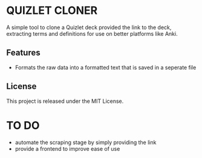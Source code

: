 # QUIZLET CLONER

A simple tool to clone a Quizlet deck provided the link to the deck, extracting terms and definitions for use on better platforms like Anki.

## Features

- Formats the raw data into a formatted text that is saved in a seperate file 

## License
This project is released under the MIT License.

# TO DO

- automate the scraping stage by simply providing the link
- provide a frontend to improve ease of use

